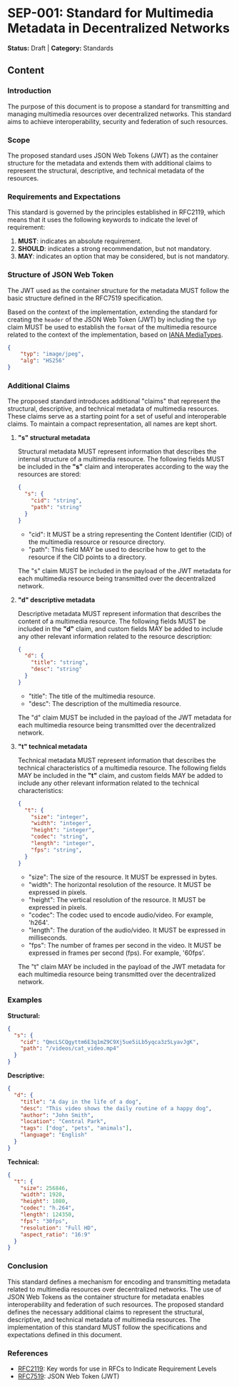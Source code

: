 # SEP-001: Standard for Multimedia Metadata in Decentralized Networks

**Status:** Draft | **Category:** Standards

## Content

### Introduction

The purpose of this document is to propose a standard for transmitting and managing multimedia resources over decentralized networks. This standard aims to achieve interoperability, security and federation of such resources.

### Scope

The proposed standard uses JSON Web Tokens (JWT) as the container structure for the metadata and extends them with additional claims to represent the structural, descriptive, and technical metadata of the resources.

### Requirements and Expectations

This standard is governed by the principles established in RFC2119, which means that it uses the following keywords to indicate the level of requirement:

1. **MUST**: indicates an absolute requirement.
2. **SHOULD**: indicates a strong recommendation, but not mandatory.
3. **MAY**: indicates an option that may be considered, but is not mandatory.

### Structure of JSON Web Token

The JWT used as the container structure for the metadata MUST follow the basic structure defined in the RFC7519 specification.

Based on the context of the implementation, extending the standard for creating the `header` of the JSON Web Token (JWT) by including the `typ` claim MUST be used to establish the `format` of the multimedia resource related to the context of the implementation, based on [IANA MediaTypes](https://www.iana.org/assignments/media-types/media-types.xhtml).

```json
{
    "typ": "image/jpeg",
    "alg": "HS256"
}
```

### Additional Claims

The proposed standard introduces additional "claims" that represent the structural, descriptive, and technical metadata of multimedia resources. These claims serve as a starting point for a set of useful and interoperable claims. To maintain a compact representation, all names are kept short.

1. **"s" structural metadata**

    Structural metadata MUST represent information that describes the internal structure of a multimedia resource. The following fields MUST be included in the **"s"** claim and interoperates according to the way the resources are stored:

    ```json
    {
      "s": {
        "cid": "string",
        "path": "string"
      }
    }
    ```

    * "cid": It MUST be a string representing the Content Identifier (CID) of the multimedia resource or resource directory.
    * "path": This field MAY be used to describe how to get to the resource if the CID points to a directory.

    The "s" claim MUST be included in the payload of the JWT metadata for each multimedia resource being transmitted over the decentralized network.

2. **"d" descriptive metadata**

    Descriptive metadata MUST represent information that describes the content of a multimedia resource. The following fields MUST be included in the **"d"** claim, and custom fields MAY be added to include any other relevant information related to the resource description:

    ```json
    {
      "d": {
        "title": "string",
        "desc": "string"
      }
    }
    ```

    * "title": The title of the multimedia resource.
    * "desc": The description of the multimedia resource.

    The "d" claim MUST be included in the payload of the JWT metadata for each multimedia resource being transmitted over the decentralized network.

3. **"t" technical metadata**

    Technical metadata MUST represent information that describes the technical characteristics of a multimedia resource. The following fields MAY be included in the **"t"** claim, and custom fields MAY be added to include any other relevant information related to the technical characteristics:

    ```json
    {
      "t": {
        "size": "integer",
        "width": "integer",
        "height": "integer",
        "codec": "string",
        "length": "integer",
        "fps": "string",
      }
    }
    ```

    * "size": The size of the resource. It MUST be expressed in bytes.
    * "width": The horizontal resolution of the resource. It MUST be expressed in pixels.
    * "height": The vertical resolution of the resource. It MUST be expressed in pixels.
    * "codec": The codec used to encode audio/video. For example, 'h264'.
    * "length": The duration of the audio/video. It MUST be expressed in milliseconds.
    * "fps": The number of frames per second in the video. It MUST be expressed in frames per second (fps). For example, '60fps'.

    The "t" claim MAY be included in the payload of the JWT metadata for each multimedia resource being transmitted over the decentralized network.

### Examples

**Structural:**

```json
{
  "s": {
    "cid": "QmcLSCQgyttm6E3q1mZ9C9Xj5ue5iLb5yqca3z5LyavJgK",
    "path": "/videos/cat_video.mp4"
  }
}
```

**Descriptive:**

```json
{
  "d": {
    "title": "A day in the life of a dog",
    "desc": "This video shows the daily routine of a happy dog",
    "author": "John Smith",
    "location": "Central Park",
    "tags": ["dog", "pets", "animals"],
    "language": "English"
  }
}
```

 **Technical:**

```json
{
  "t": {
    "size": 256846,
    "width": 1920,
    "height": 1080,
    "codec": "h.264",
    "length": 124350,
    "fps": "30fps",
    "resolution": "Full HD",
    "aspect_ratio": "16:9"
  }
}
```

### Conclusion

This standard defines a mechanism for encoding and transmitting metadata related to multimedia resources over decentralized networks. The use of JSON Web Tokens as the container structure for metadata enables interoperability and federation of such resources. The proposed standard defines the necessary additional claims to represent the structural, descriptive, and technical metadata of multimedia resources. The implementation of this standard MUST follow the specifications and expectations defined in this document.

### References

* [RFC2119](https://www.rfc-editor.org/rfc/rfc2119): Key words for use in RFCs to Indicate Requirement Levels
* [RFC7519](https://www.rfc-editor.org/rfc/rfc7519#section-4.1): JSON Web Token (JWT)
